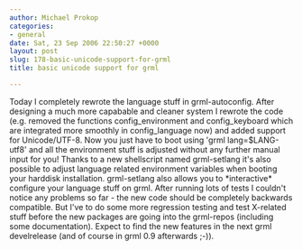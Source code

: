 ```yaml
---
author: Michael Prokop
categories:
- general
date: Sat, 23 Sep 2006 22:50:27 +0000
layout: post
slug: 178-basic-unicode-support-for-grml
title: basic unicode support for grml

---
```

Today I completely rewrote the language stuff in grml\-autoconfig. After designing a much more capabable and cleaner system I rewrote the code (e.g. removed the functions config\_environment and config\_keyboard which are integrated more smoothly in config\_language now) and added support for Unicode/UTF\-8\. Now you just have to boot using 'grml lang\=$LANG\-utf8' and all the environment stuff is adjusted without any further manual input for you! Thanks to a new shellscript named grml\-setlang it's also possible to adjust language related environment variables when booting your harddisk installation. grml\-setlang also allows you to \*interactive\* configure your language stuff on grml. After running lots of tests I couldn't notice any problems so far \- the new code should be completely backwards compatible. But I've to do some more regression testing and test X\-related stuff before the new packages are going into the grml\-repos (including some documentation). Expect to find the new features in the next grml develrelease (and of course in grml 0\.9 afterwards ;\-)).
